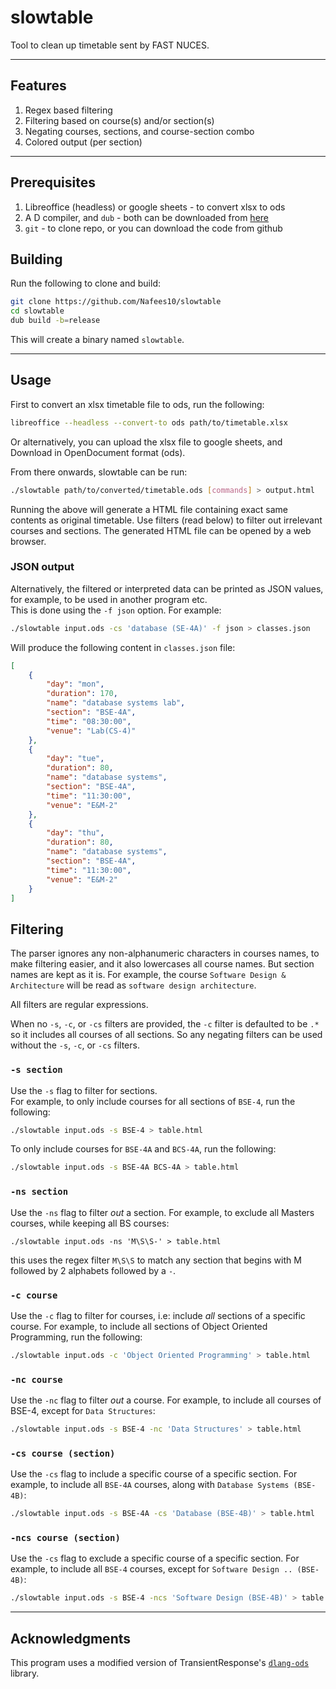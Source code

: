 # slowtable
Tool to clean up timetable sent by FAST NUCES.

---

## Features

1. Regex based filtering
1. Filtering based on course(s) and/or section(s)
1. Negating courses, sections, and course-section combo
1. Colored output (per section)

---

## Prerequisites

1. Libreoffice (headless) or google sheets - to convert xlsx to ods
1. A D compiler, and `dub` - both can be downloaded from
[here](https://dlang.org/download.html#dmd)
1. `git` - to clone repo, or you can download the code from github

## Building

Run the following to clone and build:
```bash
git clone https://github.com/Nafees10/slowtable
cd slowtable
dub build -b=release
```
This will create a binary named `slowtable`.

---

## Usage
First to convert an xlsx timetable file to ods, run the following:
```bash
libreoffice --headless --convert-to ods path/to/timetable.xlsx
```
Or alternatively, you can upload the xlsx file to google sheets, and Download
in OpenDocument format (ods).

From there onwards, slowtable can be run:
```bash
./slowtable path/to/converted/timetable.ods [commands] > output.html
```

Running the above will generate a HTML file containing exact same contents as
original timetable. Use filters (read below) to filter out irrelevant courses
and sections.
The generated HTML file can be opened by a web browser.

### JSON output
Alternatively, the filtered or interpreted data can be printed as JSON values,
for example, to be used in another program etc.  
This is done using the `-f json` option. For example:
```bash
./slowtable input.ods -cs 'database (SE-4A)' -f json > classes.json
```
Will produce the following content in `classes.json` file:
```json
[
	{
		"day": "mon",
		"duration": 170,
		"name": "database systems lab",
		"section": "BSE-4A",
		"time": "08:30:00",
		"venue": "Lab(CS-4)"
	},
	{
		"day": "tue",
		"duration": 80,
		"name": "database systems",
		"section": "BSE-4A",
		"time": "11:30:00",
		"venue": "E&M-2"
	},
	{
		"day": "thu",
		"duration": 80,
		"name": "database systems",
		"section": "BSE-4A",
		"time": "11:30:00",
		"venue": "E&M-2"
	}
]
```

## Filtering

The parser ignores any non-alphanumeric characters in courses names, to make
filtering easier, and it also lowercases all course names. But section names are
kept as it is.
For example, the course `Software Design & Architecture` will be read as
`software design architecture`.

All filters are regular expressions.

When no `-s`, `-c`, or `-cs` filters are provided, the `-c` filter is defaulted
to be `.*` so it includes all courses of all sections. So any negating filters
can be used without the `-s`, `-c`, or `-cs` filters.

### `-s section`
Use the `-s` flag to filter for sections.  
For example, to only include courses for all sections of `BSE-4`, run the
following:
```bash
./slowtable input.ods -s BSE-4 > table.html
```

To only include courses for `BSE-4A` and `BCS-4A`, run the following:
```bash
./slowtable input.ods -s BSE-4A BCS-4A > table.html
```

### `-ns section`
Use the `-ns` flag to filter _out_ a section.
For example, to exclude all Masters courses, while keeping all BS courses:
```
./slowtable input.ods -ns 'M\S\S-' > table.html
```
this uses the regex filter `M\S\S` to match any section that begins with M
followed by 2 alphabets followed by a `-`.

### `-c course`
Use the `-c` flag to filter for courses, i.e: include _all_ sections of a
specific course.
For example, to include all sections of Object Oriented Programming, run the
following:
```bash
./slowtable input.ods -c 'Object Oriented Programming' > table.html
```

### `-nc course`
Use the `-nc` flag to filter _out_ a course.
For example, to include all courses of BSE-4, except for `Data Structures`:
```bash
./slowtable input.ods -s BSE-4 -nc 'Data Structures' > table.html
```

### `-cs course (section)`
Use the `-cs` flag to include a specific course of a specific section.
For example, to include all `BSE-4A` courses, along with
`Database Systems (BSE-4B)`:
```bash
./slowtable input.ods -s BSE-4A -cs 'Database (BSE-4B)' > table.html
```

### `-ncs course (section)`
Use the `-cs` flag to exclude a specific course of a specific section.
For example, to include all `BSE-4` courses, except for
`Software Design .. (BSE-4B)`:
```bash
./slowtable input.ods -s BSE-4 -ncs 'Software Design (BSE-4B)' > table.html
```

---

## Acknowledgments
This program uses a modified version of TransientResponse's [`dlang-ods`](https://github.com/TransientResponse/dlang-ods) library.
